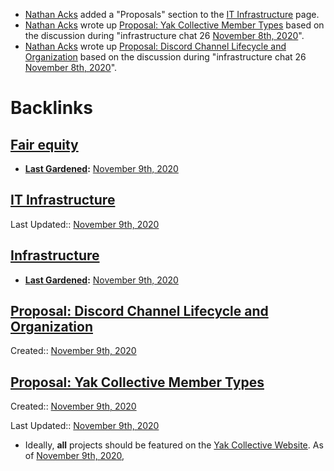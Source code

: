 - [Nathan Acks](<Nathan Acks.md>) added a "Proposals" section to the [IT Infrastructure](<IT Infrastructure.md>) page.
- [Nathan Acks](<Nathan Acks.md>) wrote up [Proposal: Yak Collective Member Types](<Proposal: Yak Collective Member Types.md>) based on  the discussion during "infrastructure chat 26 [November 8th, 2020](<November 8th, 2020.md>)".
- [Nathan Acks](<Nathan Acks.md>) wrote up [Proposal: Discord Channel Lifecycle and Organization](<Proposal: Discord Channel Lifecycle and Organization.md>) based on  the discussion during "infrastructure chat 26 [November 8th, 2020](<November 8th, 2020.md>)".

# Backlinks
## [Fair equity](<Fair equity.md>)
- **[Last Gardened](<Last Gardened.md>):** [November 9th, 2020](<November 9th, 2020.md>)

## [IT Infrastructure](<IT Infrastructure.md>)
Last Updated:: [November 9th, 2020](<November 9th, 2020.md>)

## [Infrastructure](<Infrastructure.md>)
- **[Last Gardened](<Last Gardened.md>):** [November 9th, 2020](<November 9th, 2020.md>)

## [Proposal: Discord Channel Lifecycle and Organization](<Proposal: Discord Channel Lifecycle and Organization.md>)
Created:: [November 9th, 2020](<November 9th, 2020.md>)

## [Proposal: Yak Collective Member Types](<Proposal: Yak Collective Member Types.md>)
Created:: [November 9th, 2020](<November 9th, 2020.md>)

Last Updated:: [November 9th, 2020](<November 9th, 2020.md>)

- Ideally, __all__ projects should be featured on the [Yak Collective Website](<Yak Collective Website.md>). As of [November 9th, 2020](<November 9th, 2020.md>),

